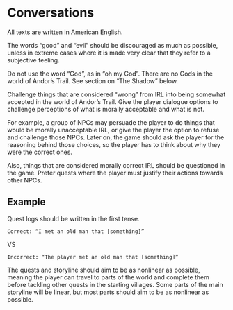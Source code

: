 # Conversations

All texts are written in American English.

The words “good” and “evil” should be discouraged as much as possible, unless in extreme cases where it is made very clear that they refer to a subjective feeling.

Do not use the word “God”, as in “oh my God”. There are no Gods in the world of Andor’s Trail. See section on “The Shadow” below.

Challenge things that are considered “wrong” from IRL into being somewhat accepted in the world of Andor’s Trail. Give the player dialogue options to challenge perceptions of what is morally acceptable and what is not.

For example, a group of NPCs may persuade the player to do things that would be morally unacceptable IRL, or give the player the option to refuse and challenge those NPCs. Later on, the game should ask the player for the reasoning behind those choices, so the player has to think about why they were the correct ones.

Also, things that are considered morally correct IRL should be questioned in the game. Prefer quests where the player must justify their actions towards other NPCs.

## Example

Quest logs should be written in the first tense.

```
Correct: “I met an old man that [something]”
```

VS

```
Incorrect: “The player met an old man that [something]”
```

The quests and storyline should aim to be as nonlinear as possible, meaning the player can travel to parts of the world and complete them before tackling other quests in the starting villages. Some parts of the main storyline will be linear, but most parts should aim to be as nonlinear as possible.
